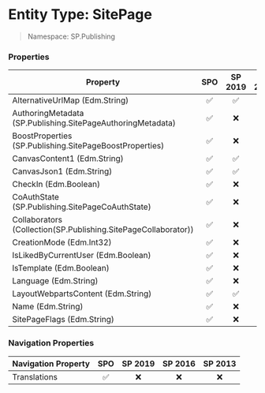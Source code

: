 # Entity Type: SitePage

> Namespace: SP.Publishing

### Properties

Property | SPO | SP 2019 | SP 2016 | SP 2013
----------|:---:|:-------:|:-------:|:-------:
AlternativeUrlMap (Edm.String) | ✅ | ✅ | ❌ | ❌
AuthoringMetadata (SP.Publishing.SitePageAuthoringMetadata) | ✅ | ❌ | ❌ | ❌
BoostProperties (SP.Publishing.SitePageBoostProperties) | ✅ | ❌ | ❌ | ❌
CanvasContent1 (Edm.String) | ✅ | ✅ | ❌ | ❌
CanvasJson1 (Edm.String) | ✅ | ✅ | ❌ | ❌
CheckIn (Edm.Boolean) | ✅ | ❌ | ❌ | ❌
CoAuthState (SP.Publishing.SitePageCoAuthState) | ✅ | ❌ | ❌ | ❌
Collaborators (Collection(SP.Publishing.SitePageCollaborator)) | ✅ | ❌ | ❌ | ❌
CreationMode (Edm.Int32) | ✅ | ❌ | ❌ | ❌
IsLikedByCurrentUser (Edm.Boolean) | ✅ | ❌ | ❌ | ❌
IsTemplate (Edm.Boolean) | ✅ | ❌ | ❌ | ❌
Language (Edm.String) | ✅ | ❌ | ❌ | ❌
LayoutWebpartsContent (Edm.String) | ✅ | ✅ | ❌ | ❌
Name (Edm.String) | ✅ | ❌ | ❌ | ❌
SitePageFlags (Edm.String) | ✅ | ❌ | ❌ | ❌

### Navigation Properties

Navigation Property | SPO | SP 2019 | SP 2016 | SP 2013
----------|:---:|:-------:|:-------:|:-------:
Translations | ✅ | ❌ | ❌ | ❌